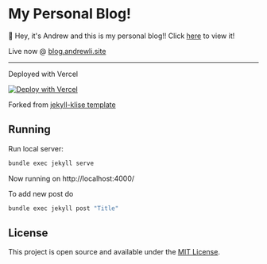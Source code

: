 # My Personal Blog! 

👋 Hey, it's Andrew and this is my personal blog!! Click [here](https://blog.andrewli.site/) to view it!

Live now @ [blog.andrewli.site](https://blog.andrewli.site/)



---

Deployed with Vercel

[![Deploy with Vercel](https://vercel.com/button)](https://vercel.com/import/project?template=https://github.com/piharpi/jekyll-klise)

Forked from [jekyll-klise template](https://github.com/piharpi/jekyll-klise)

## Running

Run local server:

```bash
bundle exec jekyll serve 
```

Now running on http://localhost:4000/

To add new post do

```bash
bundle exec jekyll post "Title" 
```

## License

This project is open source and available under the [MIT License](LICENSE).